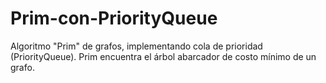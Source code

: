 # Prim-con-PriorityQueue
Algoritmo "Prim" de grafos, implementando cola de prioridad (PriorityQueue). Prim encuentra el árbol abarcador de costo mínimo de un grafo.
